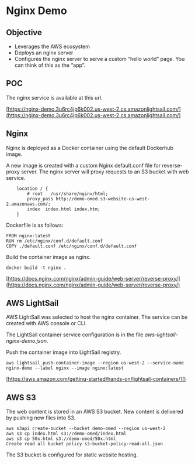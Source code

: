 # Nginx Demo

## Objective

* Leverages the AWS ecosystem
* Deploys an nginx server
* Configures the nginx server to serve a custom “hello world” page. You can think of this as the “app”.

## POC

The nginx service is available at this url.

[https://nginx-demo.3u6rc4jp6k002.us-west-2.cs.amazonlightsail.com/](https://nginx-demo.3u6rc4jp6k002.us-west-2.cs.amazonlightsail.com/)

## Nginx

Nginx is deployed as a Docker container using the default Dockerhub image.

A new image is created with a custom Nginx default.conf file for reverse-proxy server. The nginx server will proxy requests to an S3 bucket with web service.

```
    location / {
        # root   /usr/share/nginx/html;
        proxy_pass http://demo-omed.s3-website-us-west-2.amazonaws.com/;
        index  index.html index.htm;
    }
```

Dockerfile is as follows:

```
FROM nginx:latest
RUN rm /etc/nginx/conf.d/default.conf
COPY ./default.conf /etc/nginx/conf.d/default.conf
```

Build the container image as nginx.

```
docker build -t nginx .
```

[https://docs.nginx.com/nginx/admin-guide/web-server/reverse-proxy/](https://docs.nginx.com/nginx/admin-guide/web-server/reverse-proxy/)

## AWS LightSail

AWS LightSail was selected to host the nginx container.  The service can be created with AWS console or CLI.

The LightSail container service configuration is in the file _aws-lightsail-nginx-demo.json_.

Push the container image into LightSail registry.

```
aws lightsail push-container-image --region us-west-2 --service-name nginx-demo --label nginx --image nginx:latest
```

[https://aws.amazon.com/getting-started/hands-on/lightsail-containers/]()

## AWS S3

The web content is stored in an AWS S3 bucket. New content is delivered by pushing new files into S3.

```
aws s3api create-bucket --bucket demo-omed --region us-west-2
aws s3 cp index.html s3://demo-omed/index.html
aws s3 cp 50x.html s3://demo-omed/50x.html
Create read all bucket policy s3-bucket-policy-read-all.json
```

The S3 bucket is configured for static website hosting.
